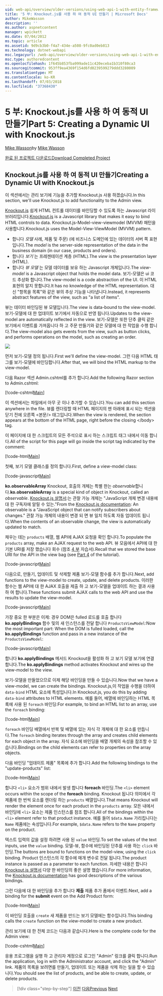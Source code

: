 ```yaml
---
uid: web-api/overview/older-versions/using-web-api-1-with-entity-framework-5/using-web-api-with-entity-framework-part-5
title: '5 부: Knockout.js를 사용 하 여 동적 UI 만들기 | Microsoft Docs'
author: MikeWasson
description: ''
ms.author: aspnetcontent
manager: wpickett
ms.date: 07/04/2012
ms.topic: article
ms.assetid: 9d9cb3b0-f4a7-434e-a508-9fc0ad0eb813
ms.technology: dotnet-webapi
msc.legacyurl: /web-api/overview/older-versions/using-web-api-1-with-entity-framework-5/using-web-api-with-entity-framework-part-5
msc.type: authoredcontent
ms.openlocfilehash: 1f645b853fba999ade11c420eceba1b310f80ca3
ms.sourcegitcommit: 953ff9ea4369f154d6fd0239599279ddd3280009
ms.translationtype: MT
ms.contentlocale: ko-KR
ms.lasthandoff: 07/03/2018
ms.locfileid: "37368430"
---
```

<a name="part-5-creating-a-dynamic-ui-with-knockoutjs"></a><span data-ttu-id="7b8b4-102">5 부: Knockout.js를 사용 하 여 동적 UI 만들기</span><span class="sxs-lookup"><span data-stu-id="7b8b4-102">Part 5: Creating a Dynamic UI with Knockout.js</span></span>
====================
<span data-ttu-id="7b8b4-103">[Mike Wasson](https://github.com/MikeWasson)</span><span class="sxs-lookup"><span data-stu-id="7b8b4-103">by [Mike Wasson](https://github.com/MikeWasson)</span></span>

[<span data-ttu-id="7b8b4-104">완료 된 프로젝트 다운로드</span><span class="sxs-lookup"><span data-stu-id="7b8b4-104">Download Completed Project</span></span>](http://code.msdn.microsoft.com/ASP-NET-Web-API-with-afa30545)

## <a name="creating-a-dynamic-ui-with-knockoutjs"></a><span data-ttu-id="7b8b4-105">Knockout.js를 사용 하 여 동적 UI 만들기</span><span class="sxs-lookup"><span data-stu-id="7b8b4-105">Creating a Dynamic UI with Knockout.js</span></span>

<span data-ttu-id="7b8b4-106">이 섹션에서는 관리 보기에 기능을 추가할 Knockout.js 사용 하겠습니다.</span><span class="sxs-lookup"><span data-stu-id="7b8b4-106">In this section, we'll use Knockout.js to add functionality to the Admin view.</span></span>

<span data-ttu-id="7b8b4-107">[Knockout.js](http://knockoutjs.com/) 쉽게 HTML 컨트롤 데이터를 바인딩할 수 있도록 하는 Javascript 라이브러리입니다.</span><span class="sxs-lookup"><span data-stu-id="7b8b4-107">[Knockout.js](http://knockoutjs.com/) is a Javascript library that makes it easy to bind HTML controls to data.</span></span> <span data-ttu-id="7b8b4-108">Knockout.js-Model-view-viewmodel (MVVM) 패턴을 사용합니다.</span><span class="sxs-lookup"><span data-stu-id="7b8b4-108">Knockout.js uses the Model-View-ViewModel (MVVM) pattern.</span></span>

- <span data-ttu-id="7b8b4-109">합니다 *모델* 사례, 제품 및 주문) (에 비즈니스 도메인에 있는 데이터의 서버 쪽 표현입니다.</span><span class="sxs-lookup"><span data-stu-id="7b8b4-109">The *model* is the server-side representation of the data in the business domain (in our case, products and orders).</span></span>
- <span data-ttu-id="7b8b4-110">합니다 *보기* 는 프레젠테이션 계층 (HTML).</span><span class="sxs-lookup"><span data-stu-id="7b8b4-110">The *view* is the presentation layer (HTML).</span></span>
- <span data-ttu-id="7b8b4-111">합니다 *뷰 모델* 는 모델 데이터를 보유 하는 Javascript 개체입니다.</span><span class="sxs-lookup"><span data-stu-id="7b8b4-111">The *view-model* is a Javascript object that holds the model data.</span></span> <span data-ttu-id="7b8b4-112">보기-모델은 ui 코드 추상화 합니다.</span><span class="sxs-lookup"><span data-stu-id="7b8b4-112">The view-model is a code abstraction of the UI.</span></span> <span data-ttu-id="7b8b4-113">이 HTML 표현의 알지 못합니다.</span><span class="sxs-lookup"><span data-stu-id="7b8b4-113">It has no knowledge of the HTML representation.</span></span> <span data-ttu-id="7b8b4-114">대신 "항목을 목록"와 같은 뷰의 추상 기능을 나타냅니다.</span><span class="sxs-lookup"><span data-stu-id="7b8b4-114">Instead, it represents abstract features of the view, such as "a list of items".</span></span>

<span data-ttu-id="7b8b4-115">뷰는 데이터 바인딩된 뷰 모델입니다.</span><span class="sxs-lookup"><span data-stu-id="7b8b4-115">The view is data-bound to the view-model.</span></span> <span data-ttu-id="7b8b4-116">보기-모델에 대 한 업데이트 보기에서 자동으로 반영 됩니다.</span><span class="sxs-lookup"><span data-stu-id="7b8b4-116">Updates to the view-model are automatically reflected in the view.</span></span> <span data-ttu-id="7b8b4-117">보기-모델은 또한 단추 클릭 같은 보기에서 이벤트를 가져옵니다 하 고 주문 만들기와 같은 모델에 대 한 작업을 수행 합니다.</span><span class="sxs-lookup"><span data-stu-id="7b8b4-117">The view-model also gets events from the view, such as button clicks, and performs operations on the model, such as creating an order.</span></span>

![](using-web-api-with-entity-framework-part-5/_static/image1.png)

<span data-ttu-id="7b8b4-118">먼저 보기-모델 정의 됩니다.</span><span class="sxs-lookup"><span data-stu-id="7b8b4-118">First we'll define the view-model.</span></span> <span data-ttu-id="7b8b4-119">그런 다음 HTML 태그를 보기-모델에 바인딩합니다.</span><span class="sxs-lookup"><span data-stu-id="7b8b4-119">After that, we will bind the HTML markup to the view-model.</span></span>

<span data-ttu-id="7b8b4-120">다음 Razor 섹션 Admin.cshtml를 추가 합니다.</span><span class="sxs-lookup"><span data-stu-id="7b8b4-120">Add the following Razor section to Admin.cshtml:</span></span>

[!code-cshtml[Main](using-web-api-with-entity-framework-part-5/samples/sample1.cshtml)]

<span data-ttu-id="7b8b4-121">이 섹션에서는 파일에서 아무 곳 이나 추가할 수 있습니다.</span><span class="sxs-lookup"><span data-stu-id="7b8b4-121">You can add this section anywhere in the file.</span></span> <span data-ttu-id="7b8b4-122">뷰를 렌더링할 때 HTML 페이지의 맨 아래에 표시 되는 섹션을 닫기 전에 오른쪽 &lt;본문/&gt; 태그입니다.</span><span class="sxs-lookup"><span data-stu-id="7b8b4-122">When the view is rendered, the section appears at the bottom of the HTML page, right before the closing &lt;/body&gt; tag.</span></span>

<span data-ttu-id="7b8b4-123">이 페이지에 대 한 스크립트의 모든 주석으로 표시 하는 스크립트 태그 내에서 이동 합니다.</span><span class="sxs-lookup"><span data-stu-id="7b8b4-123">All of the script for this page will go inside the script tag indicated by the comment:</span></span>

[!code-html[Main](using-web-api-with-entity-framework-part-5/samples/sample2.html)]

<span data-ttu-id="7b8b4-124">첫째, 보기 모델 클래스를 정의 합니다.</span><span class="sxs-lookup"><span data-stu-id="7b8b4-124">First, define a view-model class:</span></span>

[!code-javascript[Main](using-web-api-with-entity-framework-part-5/samples/sample3.js)]

<span data-ttu-id="7b8b4-125">**ko.observableArray** Knockout, 호출의 개체는 특별 한는 *observable*합니다.</span><span class="sxs-lookup"><span data-stu-id="7b8b4-125">**ko.observableArray** is a special kind of object in Knockout, called an *observable*.</span></span> <span data-ttu-id="7b8b4-126">[Knockout.js 설명서](http://knockoutjs.com/documentation/observables.html):는 관찰 가능 개체는 "JavaScript 개체 변경 내용에 대 한 구독자에 알릴 수 있는."</span><span class="sxs-lookup"><span data-stu-id="7b8b4-126">From the [Knockout.js documentation](http://knockoutjs.com/documentation/observables.html): An observable is a "JavaScript object that can notify subscribers about changes."</span></span> <span data-ttu-id="7b8b4-127">관찰 가능 개체의 내용이 변경 되 면 뷰 일치 하도록 자동 업데이트 됩니다.</span><span class="sxs-lookup"><span data-stu-id="7b8b4-127">When the contents of an observable change, the view is automatically updated to match.</span></span>

<span data-ttu-id="7b8b4-128">채우는 데는 `products` 배열, 웹 API에 AJAX 요청을 확인 합니다.</span><span class="sxs-lookup"><span data-stu-id="7b8b4-128">To populate the `products` array, make an AJAX request to the web API.</span></span> <span data-ttu-id="7b8b4-129">뷰 모음에서 API에 대 한 기본 URI를 저장 했습니다 회수 (참조 [4 부](using-web-api-with-entity-framework-part-4.md) 자습서).</span><span class="sxs-lookup"><span data-stu-id="7b8b4-129">Recall that we stored the base URI for the API in the view bag (see [Part 4](using-web-api-with-entity-framework-part-4.md) of the tutorial).</span></span>

[!code-javascript[Main](using-web-api-with-entity-framework-part-5/samples/sample4.js?highlight=5)]

<span data-ttu-id="7b8b4-130">다음으로, 만들기, 업데이트 및 삭제할 제품 보기-모델 함수를 추가 합니다.</span><span class="sxs-lookup"><span data-stu-id="7b8b4-130">Next, add functions to the view-model to create, update, and delete products.</span></span> <span data-ttu-id="7b8b4-131">이러한 함수는 웹 API에 대 한 AJAX 호출을 제출 하 고 보기-모델을 업데이트 하는 결과 사용 하 여 합니다.</span><span class="sxs-lookup"><span data-stu-id="7b8b4-131">These functions submit AJAX calls to the web API and use the results to update the view-model.</span></span>

[!code-javascript[Main](using-web-api-with-entity-framework-part-5/samples/sample5.js?highlight=7)]

<span data-ttu-id="7b8b4-132">가장 중요 한 부분은 이제: 경우 DOM은 fulled 로드를 호출 합니다 **ko.applyBindings** 함수 및의 새 인스턴스를 전달 합니다 `ProductsViewModel`:</span><span class="sxs-lookup"><span data-stu-id="7b8b4-132">Now the most important part: When the DOM is fulled loaded, call the **ko.applyBindings** function and pass in a new instance of the `ProductsViewModel`:</span></span>

[!code-javascript[Main](using-web-api-with-entity-framework-part-5/samples/sample6.js)]

<span data-ttu-id="7b8b4-133">합니다 **ko.applyBindings** 메서드 Knockout을 활성화 하 고 보기 모델 보기에 연결 합니다.</span><span class="sxs-lookup"><span data-stu-id="7b8b4-133">The **ko.applyBindings** method activates Knockout and wires up the view-model to the view.</span></span>

<span data-ttu-id="7b8b4-134">보기-모델을 만들었으므로 이제 해당 바인딩을 만들 수 있습니다.</span><span class="sxs-lookup"><span data-stu-id="7b8b4-134">Now that we have a view-model, we can create the bindings.</span></span> <span data-ttu-id="7b8b4-135">Knockout.js,이 작업을 수행을 더하여 `data-bind` HTML 요소에 특성입니다.</span><span class="sxs-lookup"><span data-stu-id="7b8b4-135">In Knockout.js, you do this by adding `data-bind` attributes to HTML elements.</span></span> <span data-ttu-id="7b8b4-136">예를 들어, 배열에 바인딩하는 HTML 목록에 사용 된 `foreach` 바인딩:</span><span class="sxs-lookup"><span data-stu-id="7b8b4-136">For example, to bind an HTML list to an array, use the `foreach` binding:</span></span>

[!code-html[Main](using-web-api-with-entity-framework-part-5/samples/sample7.html?highlight=1)]

<span data-ttu-id="7b8b4-137">`foreach` 바인딩 배열에서 반복 및 배열에 있는 자식 각 개체에 대 한 요소를 만듭니다.</span><span class="sxs-lookup"><span data-stu-id="7b8b4-137">The `foreach` binding iterates through the array and creates child elements for each object in the array.</span></span> <span data-ttu-id="7b8b4-138">자식 요소에 바인딩을 배열 개체의 속성을 참조할 수 있습니다.</span><span class="sxs-lookup"><span data-stu-id="7b8b4-138">Bindings on the child elements can refer to properties on the array objects.</span></span>

<span data-ttu-id="7b8b4-139">다음 바인딩 "업데이트 제품" 목록에 추가 합니다.</span><span class="sxs-lookup"><span data-stu-id="7b8b4-139">Add the following bindings to the "update-products" list:</span></span>

[!code-html[Main](using-web-api-with-entity-framework-part-5/samples/sample8.html)]

<span data-ttu-id="7b8b4-140">합니다 `<li>` 요소가 범위 내에서 발생 합니다 **foreach** 바인딩.</span><span class="sxs-lookup"><span data-stu-id="7b8b4-140">The `<li>` element occurs within the scope of the **foreach** binding.</span></span> <span data-ttu-id="7b8b4-141">Knockout 됩니다 의미에서 각 제품에 한 번씩 요소를 렌더링 하는 `products` 배열입니다.</span><span class="sxs-lookup"><span data-stu-id="7b8b4-141">That means Knockout will render the element once for each product in the `products` array.</span></span> <span data-ttu-id="7b8b4-142">모든 내에서 바인딩에 `<li>` 요소는 제품 인스턴스를 참조 합니다.</span><span class="sxs-lookup"><span data-stu-id="7b8b4-142">All of the bindings within the `<li>` element refer to that product instance.</span></span> <span data-ttu-id="7b8b4-143">예를 들어 `$data.Name` 가리킵니다는 `Name` 제품에는 속성입니다.</span><span class="sxs-lookup"><span data-stu-id="7b8b4-143">For example, `$data.Name` refers to the `Name` property on the product.</span></span>

<span data-ttu-id="7b8b4-144">텍스트 입력의 값을 설정 하려면 사용 된 `value` 바인딩.</span><span class="sxs-lookup"><span data-stu-id="7b8b4-144">To set the values of the text inputs, use the `value` binding.</span></span> <span data-ttu-id="7b8b4-145">모델-뷰, 함수에 바인딩된 단추를 사용 하는 `click` 바인딩.</span><span class="sxs-lookup"><span data-stu-id="7b8b4-145">The buttons are bound to functions on the model-view, using the `click` binding.</span></span> <span data-ttu-id="7b8b4-146">Product 인스턴스의 각 함수에 매개 변수로 전달 됩니다.</span><span class="sxs-lookup"><span data-stu-id="7b8b4-146">The product instance is passed as a parameter to each function.</span></span> <span data-ttu-id="7b8b4-147">자세한 내용은 합니다 [Knockout.js 설명서](http://knockoutjs.com/documentation/observables.html) 다양 한 바인딩의 좋은 설명 했습니다.</span><span class="sxs-lookup"><span data-stu-id="7b8b4-147">For more information, the [Knockout.js documentation](http://knockoutjs.com/documentation/observables.html) has good descriptions of the various bindings.</span></span>

<span data-ttu-id="7b8b4-148">그런 다음에 대 한 바인딩을 추가 합니다 **제출** 제품 추가 폼에서 이벤트:</span><span class="sxs-lookup"><span data-stu-id="7b8b4-148">Next, add a binding for the **submit** event on the Add Product form:</span></span>

[!code-html[Main](using-web-api-with-entity-framework-part-5/samples/sample9.html)]

<span data-ttu-id="7b8b4-149">이 바인딩 호출을 `create` 새 제품을 만드는 보기 모델에는 함수입니다.</span><span class="sxs-lookup"><span data-stu-id="7b8b4-149">This binding calls the `create` function on the view-model to create a new product.</span></span>

<span data-ttu-id="7b8b4-150">관리 보기에 대 한 전체 코드는 다음과 같습니다.</span><span class="sxs-lookup"><span data-stu-id="7b8b4-150">Here is the complete code for the Admin view:</span></span>

[!code-cshtml[Main](using-web-api-with-entity-framework-part-5/samples/sample10.cshtml)]

<span data-ttu-id="7b8b4-151">응용 프로그램을 실행 하 고 관리자 계정으로 로그인 "Admin" 링크를 클릭 합니다.</span><span class="sxs-lookup"><span data-stu-id="7b8b4-151">Run the application, log in with the Administrator account, and click the "Admin" link.</span></span> <span data-ttu-id="7b8b4-152">제품의 목록을 보려면를 만들기, 업데이트 또는 제품을 삭제 하는 일을 할 수 있습니다.</span><span class="sxs-lookup"><span data-stu-id="7b8b4-152">You should see the list of products, and be able to create, update, or delete products.</span></span>

> [!div class="step-by-step"]
> <span data-ttu-id="7b8b4-153">[이전](using-web-api-with-entity-framework-part-4.md)
> [다음](using-web-api-with-entity-framework-part-6.md)</span><span class="sxs-lookup"><span data-stu-id="7b8b4-153">[Previous](using-web-api-with-entity-framework-part-4.md)
[Next](using-web-api-with-entity-framework-part-6.md)</span></span>
